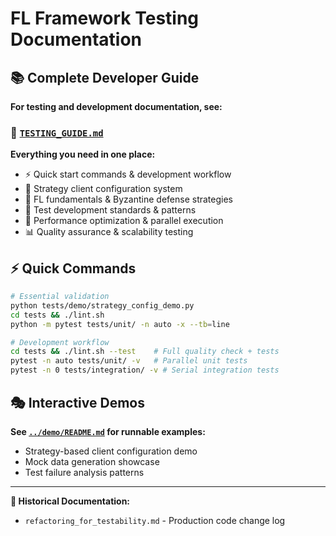 # FL Framework Testing Documentation

## 📚 Complete Developer Guide

**For testing and development documentation, see:**

### 🎯 [`TESTING_GUIDE.md`](testing_guide.md)

**Everything you need in one place:**

- ⚡ Quick start commands & development workflow
- 🔧 Strategy client configuration system
- 🧠 FL fundamentals & Byzantine defense strategies
- 🧪 Test development standards & patterns
- 🚀 Performance optimization & parallel execution
- 📊 Quality assurance & scalability testing

## ⚡ Quick Commands

```bash
# Essential validation
python tests/demo/strategy_config_demo.py
cd tests && ./lint.sh
python -m pytest tests/unit/ -n auto -x --tb=line

# Development workflow
cd tests && ./lint.sh --test    # Full quality check + tests
pytest -n auto tests/unit/ -v   # Parallel unit tests
pytest -n 0 tests/integration/ -v # Serial integration tests
```

## 🎭 Interactive Demos

**See [`../demo/README.md`](../demo/README.md) for runnable examples:**

- Strategy-based client configuration demo
- Mock data generation showcase
- Test failure analysis patterns

---

**📖 Historical Documentation:**

- `refactoring_for_testability.md` - Production code change log
